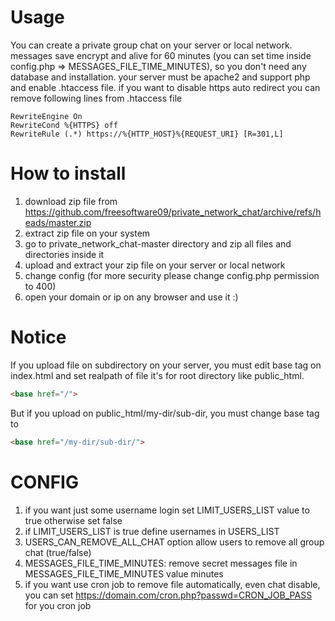 # Usage
You can create a private group chat on your server or local network.
messages save encrypt and alive for 60 minutes (you can set time inside config.php => MESSAGES_FILE_TIME_MINUTES), so you don't need any database and installation.
your server must be apache2 and support php and enable .htaccess file.
if you want to disable https auto redirect you can remove following lines from .htaccess file
```
RewriteEngine On
RewriteCond %{HTTPS} off
RewriteRule (.*) https://%{HTTP_HOST}%{REQUEST_URI} [R=301,L]
```

# How to install
1. download zip file from https://github.com/freesoftware09/private_network_chat/archive/refs/heads/master.zip
2. extract zip file on your system
3. go to private_network_chat-master directory and zip all files and directories inside it
4. upload and extract your zip file on your server or local network
5. change config (for more security please change config.php permission to 400)
6. open your domain or ip on any browser and use it :)

# Notice
If you upload file on subdirectory on your server, you must edit base tag on index.html and set realpath of file
it's for root directory like public_html.
```html
<base href="/">
```
But if you upload on public_html/my-dir/sub-dir, you must change base tag to
```html
<base href="/my-dir/sub-dir/">
```

# CONFIG
1. if you want just some username login set LIMIT_USERS_LIST value to true otherwise set false
2. if LIMIT_USERS_LIST is true define usernames in USERS_LIST
3. USERS_CAN_REMOVE_ALL_CHAT option allow users to remove all group chat (true/false)
4. MESSAGES_FILE_TIME_MINUTES: remove secret messages file in MESSAGES_FILE_TIME_MINUTES value minutes
5. if you want use cron job to remove file automatically, even chat disable, you can set https://domain.com/cron.php?passwd=CRON_JOB_PASS for you cron job

